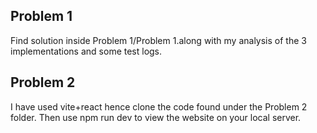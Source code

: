 ## Problem 1
Find solution inside Problem 1/Problem 1.along with my analysis of the 3 implementations and some test logs.

## Problem 2
I have used vite+react hence clone the code found under the Problem 2 folder. Then use npm run dev to view the website on your local server.

